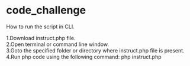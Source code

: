 # code_challenge

How to run the script in CLI.

1.Download instruct.php file.  <br>
2.Open terminal or command line window. <br>
3.Goto the specified folder or directory where instruct.php file is present. <br>
4.Run php code using the following command: php instruct.php <br>
